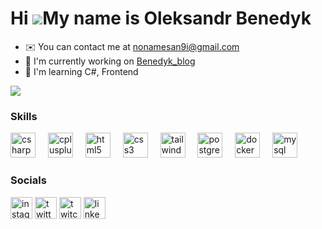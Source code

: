 Hi ![](https://user-images.githubusercontent.com/18350557/176309783-0785949b-9127-417c-8b55-ab5a4333674e.gif)My name is Oleksandr Benedyk
=========================================================================================================================================

* ✉️  You can contact me at [nonamesan9i@gmail.com](mailto:nonamesan9i@gmail.com)
* 🚀  I'm currently working on [Benedyk_blog](https://github.com/kksand3r/Benedyk_blog)
* 🧠  I'm learning C#, Frontend

<a href="https://www.github.com/kksand3r" target="_blank" rel="noreferrer"><img
src="https://img.shields.io/github/followers/kksand3r?logo=github&style=for-the-badge&color=a855f7&labelColor=000000" /></a>
### Skills

<div align="left">
  <img src="https://skillicons.dev/icons?i=cs&theme=dark" height="40" alt="csharp logo"  />
  <img width="12" />
  <img src="https://skillicons.dev/icons?i=cpp&theme=light" height="40" alt="cplusplus logo"  />
  <img width="12" />
  <img src="https://skillicons.dev/icons?i=html&theme=light" height="40" alt="html5 logo"  />
  <img width="12" />
  <img src="https://skillicons.dev/icons?i=css&theme=light" height="40" alt="css3 logo"  />
  <img width="12" />
  <img src="https://skillicons.dev/icons?i=tailwind&theme=light" height="40" alt="tailwindcss logo"  />
  <img width="12" />
  <img src="https://skillicons.dev/icons?i=postgres&theme=light" height="40" alt="postgresql logo"  />
  <img width="12" />
  <img src="https://skillicons.dev/icons?i=docker&theme=light" height="40" alt="docker logo"  />
  <img width="12" />
  <img src="https://skillicons.dev/icons?i=mysql&theme=light" height="40" alt="mysql logo"  />
</div>

### Socials

<div align="left">
  <img src="https://img.shields.io/static/v1?message=Instagram&logo=instagram&label=&color=000000&logoColor=white&labelColor=&style=for-the-badge" height="35" alt="instagram logo"  />
  <img src="https://img.shields.io/static/v1?message=Twitter&logo=twitter&label=&color=000000&logoColor=white&labelColor=&style=for-the-badge" height="35" alt="twitter logo"  />
  <img src="https://img.shields.io/static/v1?message=Twitch&logo=twitch&label=&color=000000&logoColor=white&labelColor=&style=for-the-badge" height="35" alt="twitch logo"  />
  <img src="https://img.shields.io/static/v1?message=LinkedIn&logo=linkedin&label=&color=000000&logoColor=white&labelColor=&style=for-the-badge" height="35" alt="linkedin logo"  />
</div>

